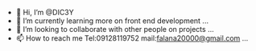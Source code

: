 - 👋 Hi, I’m @DIC3Y
- 🌱 I’m currently learning more on front end development ...
- 💞️ I’m looking to collaborate with other people on projects ...
- 📫 How to reach me Tel:09128119752 mail:falana20000@gmail.com ...

<!---
DIC3Y/DIC3Y is a ✨ special ✨ repository because its `README.md` (this file) appears on your GitHub profile.
You can click the Preview link to take a look at your changes.
--->
